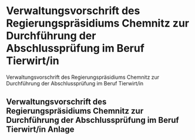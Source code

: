 # Verwaltungsvorschrift des Regierungspräsidiums Chemnitz zur Durchführung der Abschlussprüfung im Beruf Tierwirt/in

Verwaltungsvorschrift des Regierungspräsidiums Chemnitz zur Durchführung der Abschlussprüfung im Beruf Tierwirt/in

## Verwaltungsvorschrift des Regierungspräsidiums Chemnitz zur Durchführung der Abschlussprüfung im Beruf Tierwirt/in Anlage



